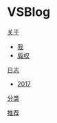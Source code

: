 # VSBlog

[关于]()

  * [我](/index.md)
  * [版权](/about/copyright.md)

[日志]()

  * [2017](/blog/2017/index.md)

[分类](/topic/index.md)

[推荐](/recommend/index.md)

